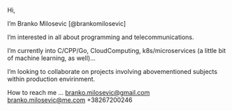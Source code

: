 Hi, 

I’m Branko Milosevic [@brankomilosevic]

I’m interested in all about programming and telecommunications.

I’m currently into C/CPP/Go, CloudComputing, k8s/microservices (a little bit of machine learning, as well)...

I’m looking to collaborate on projects involving abovementioned subjects within production envirinment.

How to reach me ...
 branko.milosevic@gmail.com
 branko.milosevic@me.com
 +38267200246
